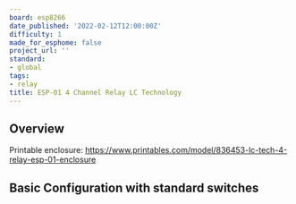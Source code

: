 ```yaml
---
board: esp8266
date_published: '2022-02-12T12:00:00Z'
difficulty: 1
made_for_esphome: false
project_url: ''
standard:
- global
tags:
- relay
title: ESP-01 4 Channel Relay LC Technology
---
```


## Overview

Printable enclosure: https://www.printables.com/model/836453-lc-tech-4-relay-esp-01-enclosure

## Basic Configuration with standard switches